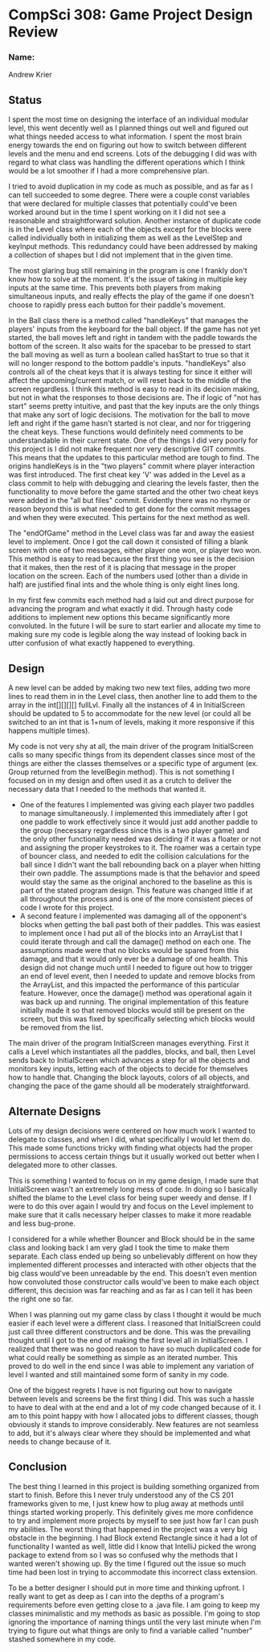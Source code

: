 # CompSci 308: Game Project Design Review

### Name: 
Andrew Krier

## Status

I spent the most time on designing the interface of an individual modular level, this went decently well as I planned 
things out well and figured out what things needed access to what information. I spent the most brain energy towards the
end on figuring out how to switch between different levels and the menu and end screens. Lots of the debugging I did
was with regard to what class was handling the different operations which I think would be a lot smoother if I had a more 
comprehensive plan.

I tried to avoid duplication in my code as much as possible, and as far as I can tell succeeded to some degree. There 
were a couple const variables that were declared for multiple classes that potentially could've been worked around but 
in the time I spent working on it I did not see a reasonable and straightforward solution. Another instance of duplicate 
code is in the Level class where each of the objects except for the blocks were called individually both in initializing
them as well as the LevelStep and keyInput methods. This redundancy could have been addressed by making a collection of 
shapes but I did not implement that in the given time.

The most glaring bug still remaining in the program is one I frankly don't know how to solve at the moment. It's the 
issue of taking in multiple key inputs at the same time. This prevents both players from making simultaneous inputs, and 
really effects the play of the game if one doesn't choose to rapidly press each button for their paddle's movement.

In the Ball class there is a method called "handleKeys" that manages the players' inputs from the keyboard for the ball 
object. If the game has not yet started, the ball moves left and right in tandem with the paddle towards the bottom of 
the screen. It also waits for the spacebar to be pressed to start the ball moving as well as turn a boolean called 
hasStart to true so that it will no longer respond to the bottom paddle's inputs. "handleKeys" also controls all of the 
cheat keys that it is always testing for since it either will affect the upcoming/current match, or will reset back to 
the middle of the screen regardless. I think this method is easy to read in its decision making, but not in what the 
responses to those decisions are. The if logic of "not has start" seems pretty intuitive, and past that the key inputs 
are the only things that make any sort of logic decisions. The motivation for the ball to move left and right if the game 
hasn't started is not clear, and nor for triggering the cheat keys. These functions would definitely need comments to be 
understandable in their current state. One of the things I did very poorly for this project is I did not make frequent 
nor very descriptive GIT commits. This means that the updates to this particular method are tough to find. The origins 
handleKeys is in the "two players" commit where player interaction was first introduced. The first cheat key 'V' was added
in the Level as a class commit to help with debugging and clearing the levels faster, then the functionality to move before
the game started and the other two cheat keys were added in the "all but files" commit. Evidently there was no rhyme or 
reason beyond this is what needed to get done for the commit messages and when they were executed. This pertains for the 
next method as well.

The "endOfGame" method in the Level class was far and away the easiest level to implement. Once I got the call down it 
consisted of filling a blank screen with one of two messages, either player one won, or player two won. This method is 
easy to read because the first thing you see is the decision that it makes, then the rest of it is placing that message
in the proper location on the screen. Each of the numbers used (other than a divide in half) are justified final ints 
and the whole thing is only eight lines long.

In my first few commits each method had a laid out and direct purpose for advancing the program and what exactly it did. 
Through hasty code additions to implement new options this became significantly more convoluted. In the future I will
be sure to start earlier and allocate my time to making sure my code is legible along the way instead of looking back in
utter confusion of what exactly happened to everything.

## Design

A new level can be added by making two new text files, adding two more lines to read them in in the Level class, then 
another line to add them to the array in the int[][][][] fullLvl. Finally all the instances of 4 in InitialScreen should
be updated to 5 to accommodate for the new level (or could all be switched to an int that is 1+num of levels, making it 
more responsive if this happens multiple times).

My code is not very shy at all, the main driver of the program InitialScreen calls so many specific things from its 
dependent classes since most of the things are either the classes themselves or a specific type of argument (ex. Group 
returned from the levelBegin method). This is not something I focused on in my design and often used it as a crutch to 
deliver the necessary data that I needed to the methods that wanted it.

* One of the features I implemented was giving each player two paddles to manage simultaneously. I implemented this 
immediately after I got one paddle to work effectively since it would just add another paddle to the group (necessary 
regardless since this is a two player game) and the only other functionality needed was deciding if it was a floater or
not and assigning the proper keystrokes to it. The roamer was a certain type of bouncer class, and needed to edit the 
collision calculations for the ball since I didn't want the ball rebounding back on a player when hitting their own 
paddle. The assumptions made is that the behavior and speed would stay the same as the original anchored to the baseline
as this is part of the stated program design. This feature was changed little if at all throughout the process and is 
one of the more consistent pieces of code I wrote for this project.
* A second feature I implemented was damaging all of the opponent's blocks when getting the ball past both of their 
paddles. This was easiest to implement once I had put all of the blocks into an ArrayList that I could iterate through 
and call the damage() method on each one. The assumptions made were that no blocks would be spared from this damage, and
that it would only ever be a damage of one health. This design did not change much until I needed to figure out how to 
trigger an end of level event, then I needed to update and remove blocks from the ArrayList, and this impacted the 
performance of this particular feature. However, once the damage() method was operational again it was back up and 
running. The original implementation of this feature initially made it so that removed blocks would still be present on 
the screen, but this was fixed by specifically selecting which blocks would be removed from the list.

The main driver of the program InitialScreen manages everything. First it calls a Level which instantiates all the paddles, blocks, 
and ball, then Level sends back to InitialScreen which advances a step for all the objects and monitors key inputs, 
letting each of the objects to decide for themselves how to handle that. Changing the block layouts, colors of all 
objects, and changing the pace of the game should all be moderately straightforward.

## Alternate Designs

Lots of my design decisions were centered on how much work I wanted to delegate to classes, and when I did, what 
specifically I would let them do. This made some functions tricky with finding what objects had the proper permissions 
to access certain things but it usually worked out better when I delegated more to other classes.

This is something I wanted to focus on in my game design, I made sure that InitialScreen wasn't an extremely long mess 
of code. In doing so I basically shifted the blame to the Level class for being super weedy and dense. If I were to do 
this over again I would try and focus on the Level implement to make sure that it calls necessary helper classes to make 
it more readable and less bug-prone.

I considered for a while whether Bouncer and Block should be in the same class and looking back I am very glad I took
the time to make them separate. Each class ended up being so unbelievably different on how they implemented different 
processes and interacted with other objects that the big class would've been unreadable by the end. This doesn't even
mention how convoluted those constructor calls would've been to make each object different, this decision was far 
reaching and as far as I can tell it has been the right one so far.

When I was planning out my game class by class I thought it would be much easier if each level were a different class. 
I reasoned that InitialScreen could just call three different constructors and be done. This was the prevailing thought 
until I got to the end of making the first level all in InitialScreen. I realized that there was no good reason to have 
so much duplicated code for what could really be something as simple as an iterated number. This proved to do well in 
the end since I was able to implement any variation of level I wanted and still maintained some form of sanity in my 
code.

One of the biggest regrets I have is not figuring out how to navigate between levels and screens be the first thing I 
did. This was such a hassle to have to deal with at the end and a lot of my code changed because of it. I am to this 
point happy with how I allocated jobs to different classes, though obviously it stands to improve considerably. New 
features are not seamless to add, but it's always clear where they should be implemented and what needs to change because
of it. 

## Conclusion

The best thing I learned in this project is building something organized from start to finish. Before this I never truly
understood any of the CS 201 frameworks given to me, I just knew how to plug away at methods until things started working
properly. This definitely gives me more confidence to try and implement more projects by myself to see just how far I 
can push my abilities. The worst thing that happened in the project was a very big obstacle in the beginning. I had 
Block extend Rectangle since it had a lot of functionality I wanted as well, little did I know that IntelliJ picked the 
wrong package to extend from so I was so confused why the methods that I wanted weren't showing up. By the time I 
figured out the issue so much time had been lost in trying to accommodate this incorrect class extension. 

To be a better designer I should put in more time and thinking upfront. I really want to get as deep as I can into the 
depths of a program's requirements before even getting close to a .java file. I am going to keep my classes minimalistic
and my methods as basic as possible. I'm going to stop ignoring the importance of naming things until the very last minute
when I'm trying to figure out what things are only to find a variable called "number" stashed somewhere in my code.

